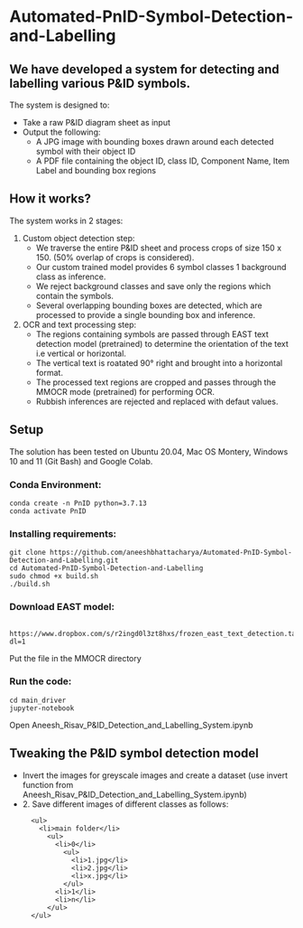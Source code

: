 # Automated-PnID-Symbol-Detection-and-Labelling 
## We have developed a system for detecting and labelling various P&ID symbols. <br>
The system is designed to: <br>
<ul>
  <li>Take a raw P&ID diagram sheet as input</li>
<li>Output the following:
  <ul>
    <li>A JPG image with bounding boxes drawn around each detected symbol with their object ID</li>
    <li>A PDF file containing the object ID, class ID, Component Name, Item Label and bounding box regions </li>
  </ul>
  </li>
 </ul>
 
 ## How it works?
 The system works in 2 stages:
 <ol> 
  <li>Custom object detection step:
    <ul>
    <li>We traverse the entire P&ID sheet and process crops of size 150 x 150. (50% overlap of crops is considered).</li>
    <li>Our custom trained model provides 6 symbol classes 1 background class as inference.</li>
    <li>We reject background classes and save only the regions which contain the symbols.</li> 
      <li>Several overlapping bounding boxes are detected, which are processed to provide a single bounding box and inference.</li>
    </ul>
  </li>
  
  <li>OCR and text processing step:
    <ul>
    <li>The regions containing symbols are passed through EAST text detection model (pretrained) to determine the orientation of the text i.e vertical or horizontal.</li>
    <li>The vertical text is roatated 90° right and brought into a horizontal format.</li>
    <li>The processed text regions are cropped and passes through the MMOCR mode (pretrained) for performing OCR.</li>
    <li>Rubbish inferences are rejected and replaced with defaut values.</li> 
    </ul>
  </li>
</ol>

## Setup
The solution has been tested on Ubuntu 20.04, Mac OS Montery, Windows 10 and 11 (Git Bash) and Google Colab.
### Conda Environment:
```
conda create -n PnID python=3.7.13
conda activate PnID
```
### Installing requirements:
```
git clone https://github.com/aneeshbhattacharya/Automated-PnID-Symbol-Detection-and-Labelling.git
cd Automated-PnID-Symbol-Detection-and-Labelling
sudo chmod +x build.sh
./build.sh
```
### Download EAST model:
```
 https://www.dropbox.com/s/r2ingd0l3zt8hxs/frozen_east_text_detection.tar.gz?dl=1
```
Put the file in the MMOCR directory
### Run the code:
```
cd main_driver
jupyter-notebook
```
Open Aneesh_Risav_P&ID_Detection_and_Labelling_System.ipynb

## Tweaking the P&ID symbol detection model
<ul>
    <li> Invert the images for greyscale images and create a dataset (use invert function from Aneesh_Risav_P&ID_Detection_and_Labelling_System.ipynb) </li>
    <li> 2. Save different images of different classes as follows:
    
      <ul>
        <li>main folder</li>
          <ul>
            <li>0</li>
              <ul>
                <li>1.jpg</li>
                <li>2.jpg</li>
                <li>x.jpg</li>
              </ul>
            <li>1</li>
            <li>n</li>
          </ul>
      </ul>

</ul>

